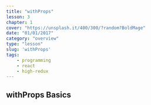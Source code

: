 ```yaml
---
title: "withProps"
lesson: 3
chapter: 1
cover: "https://unsplash.it/400/300/?random?BoldMage"
date: "01/01/2017"
category: "overview"
type: "lesson"
slug: 'withProps'
tags:
    - programming
    - react
    - high-redux
---
```


## withProps Basics
